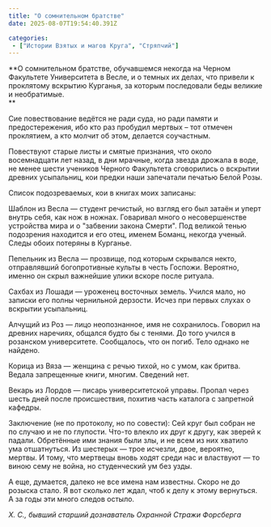 ```yaml
---
title: "О сомнительном братстве"
date: 2025-08-07T19:54:40.391Z

categories:
 - ["Истории Взятых и магов Круга", "Стряпчий"]
---
```


**О сомнительном братстве, обучавшемся некогда на Черном Факультете
Университета в Весле, и о темных их делах, что привели к проклятому
вскрытию Курганья, за которым последовали беды великие и необратимые.  
**

Сие повествование ведётся не ради суда, но ради памяти и
предостережения, ибо кто раз пробудил мертвых – тот отмечен проклятием,
а кто молчит об этом, делается соучастным.

Повествуют старые листы и смятые признания, что около восемнадцати лет
назад, в дни мрачные, когда звезда дрожала в воде, не менее шести
учеников Черного Факультета сговорились о вскрытии древних усыпальниц,
кои предки наши запечатали печатью Белой Розы.

Список подозреваемых, кои в книгах моих записаны:

Шаблон из Весла — студент речистый, но взгляд его был затаён и уперт
внутрь себя, как нож в ножнах. Говаривал много о несовершенстве
устройства мира и о "забвении закона Смерти". Под великой тенью
подозрения находится и его отец, именем Боманц, некогда ученый. Следы
обоих потеряны в Курганье.

Пепельник из Весла — прозвище, под которым скрывался некто, отправлявший
богопротивные культы в честь Госпожи. Вероятно, именно он скрыл
важнейшие улики вскоре после ритуала.

Сахбах из Лошади — уроженец восточных земель. Учился мало, но записки
его полны чернильной дерзости. Исчез при первых слухах о вскрытии
усыпальниц.

Алчущий из Роз — лицо неопознанное, имя не сохранилось. Говорил на
древних наречиях, общался будто бы с тенями. До того учился в розанском
университете. Сообщалось, что он погиб. Тело однако не найдено.

Корица из Вяза — женщина с речью тихой, но с умом, как бритва. Ведала
запрещенные книги, многим. Сведений нет.

Векарь из Лордов — писарь университетской управы. Пропал через шесть
дней после происшествия, похитив часть каталога с запретной кафедры.

Заключение (не по протоколу, но по совести): Сей круг был собран не по
случаю и не по глупости. Что-то влекло их друг к другу, как зверей к
падали. Обретённые ими знания были злы, и не всем из них хватило ума
отшатнуться. Из шестерых — трое исчезли, двое, вероятно, мертвы. И тому,
что мертвецы вновь ходят среди нас и властвуют — то виною сему не война,
но студенческий ум без узды.

А еще, думается, далеко не все имена нам известны. Скоро не до розыска
стало. Я вот сколько лет ждал, чтоб к делу к этому вернуться. А за годы
эти много следов остыло.

*Х. С., бывший старший дознаватель Охранной Стражи Форсберга*
